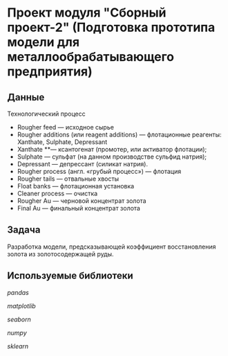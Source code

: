 # Проект модуля "Сборный проект-2" (Подготовка прототипа модели для металлообрабатывающего предприятия)


## Данные

Технологический процесс
- Rougher feed — исходное сырье
- Rougher additions (или reagent additions) — флотационные реагенты: Xanthate, Sulphate, Depressant
- Xanthate **— ксантогенат (промотер, или активатор флотации);
- Sulphate — сульфат (на данном производстве сульфид натрия);
- Depressant — депрессант (силикат натрия).
- Rougher process (англ. «грубый процесс») — флотация
- Rougher tails — отвальные хвосты
- Float banks — флотационная установка
- Cleaner process — очистка
- Rougher Au — черновой концентрат золота 
- Final Au — финальный концентрат золота


## Задача

Разработка модели, предсказывающей коэффициент восстановления золота из золотосодержащей руды.

## Используемые библиотеки
*pandas*

*matplotlib*

*seaborn*

*numpy*

*sklearn*
